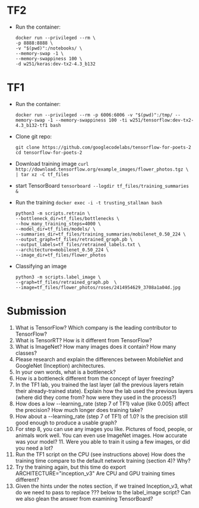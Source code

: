 # TF2
* Run the container:
    ```
    docker run --privileged --rm \
    -p 8888:8888 \
    -v "$(pwd)":/notebooks/ \
    --memory-swap -1 \
    --memory-swappiness 100 \
    -d w251/keras:dev-tx2-4.3_b132
    ```

# TF1
* Run the container: 

    `docker run --privileged --rm -p 6006:6006 -v "$(pwd)":/tmp/ --memory-swap -1 --memory-swappiness 100 -ti w251/tensorflow:dev-tx2-4.3_b132-tf1 bash`
* Clone git repo:

    `git clone https://github.com/googlecodelabs/tensorflow-for-poets-2`
    `cd tensorflow-for-poets-2`
* Download training image
    `curl http://download.tensorflow.org/example_images/flower_photos.tgz \    | tar xz -C tf_files`

* start TensorBoard
    `tensorboard --logdir tf_files/training_summaries &`

* Run the training
    `docker exec -i -t trusting_stallman bash`
    ```
    python3 -m scripts.retrain \
    --bottleneck_dir=tf_files/bottlenecks \
    --how_many_training_steps=4000 \
    --model_dir=tf_files/models/ \
    --summaries_dir=tf_files/training_summaries/mobilenet_0.50_224 \
    --output_graph=tf_files/retrained_graph.pb \
    --output_labels=tf_files/retrained_labels.txt \
    --architecture=mobilenet_0.50_224 \
    --image_dir=tf_files/flower_photos
    ```

* Classifying an image
    ```
    python3 -m scripts.label_image \
    --graph=tf_files/retrained_graph.pb  \
    --image=tf_files/flower_photos/roses/2414954629_3708a1a04d.jpg 
    ```

# Submission

1. What is TensorFlow? Which company is the leading contributor to TensorFlow?
2. What is TensorRT? How is it different from TensorFlow?
3. What is ImageNet? How many images does it contain? How many classes?
4. Please research and explain the differences between MobileNet and GoogleNet (Inception) architectures.
5. In your own words, what is a bottleneck?
6. How is a bottleneck different from the concept of layer freezing?
7. In the TF1 lab, you trained the last layer (all the previous layers retain their already-trained state). Explain how the lab used the previous layers (where did they come from? how were they used in the process?)
8. How does a low --learning_rate (step 7 of TF1) value (like 0.005) affect the precision? How much longer does training take?
9. How about a --learning_rate (step 7 of TF1) of 1.0? Is the precision still good enough to produce a usable graph?
10. For step 8, you can use any images you like. Pictures of food, people, or animals work well. You can even use ImageNet images. How accurate was your model? 11. Were you able to train it using a few images, or did you need a lot?
12. Run the TF1 script on the CPU (see instructions above) How does the training time compare to the default network training (section 4)? Why?
13. Try the training again, but this time do export ARCHITECTURE="inception_v3" Are CPU and GPU training times different?
14. Given the hints under the notes section, if we trained Inception_v3, what do we need to pass to replace ??? below to the label_image script? Can we also glean the answer from examining TensorBoard?